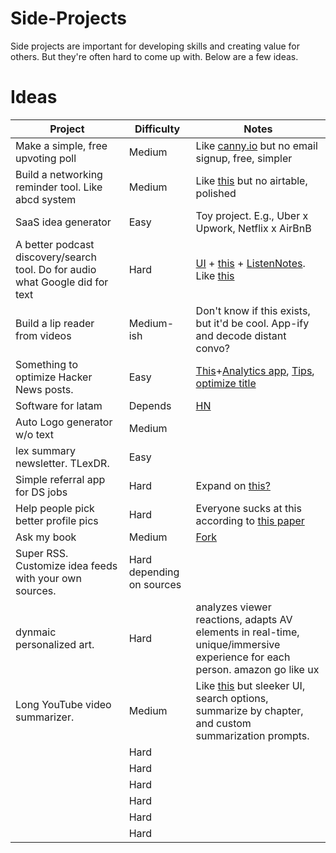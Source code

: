 # Side-Projects
Side projects are important for developing skills and creating value for others. But they're often hard to come up with. Below are a few ideas.


# Ideas

| Project                                                                                      |   Difficulty          |  Notes |
|----------------------------------------------------------------------------------------------|-----------------------|----------------------------|
| Make a simple, free upvoting poll                                                            | Medium                |  Like [canny.io](https://canny.io/) but no email signup, free, simpler |
| Build a networking reminder tool. Like abcd system                                           | Medium                |  Like [this](https://jakobgreenfeld.com/stay-in-touch) but no airtable, polished |
| SaaS idea generator                                                           | Easy                |  Toy project. E.g., Uber x Upwork, Netflix x AirBnB  |
| A better podcast discovery/search tool. Do for audio what Google did for text                                                            | Hard                |  [UI](https://askmybook.com/) + [this](https://twitter.com/karpathy/status/1574474952446615552?lang=en) + [ListenNotes](https://www.listennotes.com/). Like [this](https://hello.fathom.fm/) |
| Build a lip reader from videos                                                             | Medium-ish               |  Don't know if this exists, but it'd be cool. App-ify and decode distant convo? |
| Something to optimize Hacker News posts.  |  Easy               |  [This](https://cs.stanford.edu/people/karpathy/hn_analysis.html)+[Analytics app](https://medium.com/pycob/build-a-hacker-news-analytics-app-in-73-lines-of-python-21f1cd020e3d), [Tips](https://www.groovehq.com/blog/hacker-news), [optimize title](https://minimaxir.com/2022/08/gpt3-blog-title-optimizer/)|
| Software for latam                                                            |  Depends               | [HN](https://news.ycombinator.com/item?id=34482433) |
| Auto Logo generator w/o text                                                             | Medium                |  |
|  lex summary newsletter. TLexDR.                                                            | Easy              |  |
|  Simple referral app for DS jobs                                                           |  Hard               | Expand on [this?](https://github.com/johan-akerman/Greet) |
|  Help people pick better profile pics                                                          |  Hard               | Everyone sucks at this according to [this paper](https://cognitiveresearchjournal.springeropen.com/articles/10.1186/s41235-017-0058-3) |
|  Ask my book                                                           | Medium                | [Fork](https://github.com/slavingia/askmybook) |
|  Super RSS. Customize idea feeds with your own sources.                                                           |  Hard depending on sources               |  |
| dynmaic personalized art.                                                         |  Hard            |  analyzes viewer reactions, adapts AV elements in real-time, unique/immersive experience for each person. amazon go like ux|
|  Long YouTube video summarizer.                                                        |  Medium            | Like  [this](https://www.summarize.tech/) but sleeker UI, search options, summarize by chapter, and custom summarization prompts. |
|                                                          |  Hard            |  |
|                                                          |  Hard            |  |
|                                                          |  Hard            |  |
|                                                          |  Hard            |  |
|                                                          |  Hard            |  |
|                                                          |  Hard            |  |







 
